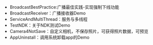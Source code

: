 - BroadcastBestPractice:广播最佳实践-实现强制下线功能
- BroadcastReceiver：广播接收器Demo
- ServiceAndMultiThread：服务与多线程
- TestNDK：关于NDK测试Demo
- Camera4NotSave：自定义相机，不保存照片，可获得照片数据，可预览
-  AppUninstall：调用系统卸载app的Demo
